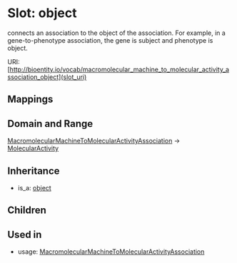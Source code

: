 # Slot: object


connects an association to the object of the association. For example, in a gene-to-phenotype association, the gene is subject and phenotype is object.

URI: [http://bioentity.io/vocab/macromolecular_machine_to_molecular_activity_association_object](slot_uri)
## Mappings

## Domain and Range

[MacromolecularMachineToMolecularActivityAssociation](MacromolecularMachineToMolecularActivityAssociation.md) -> [MolecularActivity](MolecularActivity.md)
## Inheritance

 *  is_a: [object](object.md)
## Children

## Used in

 *  usage: [MacromolecularMachineToMolecularActivityAssociation](MacromolecularMachineToMolecularActivityAssociation.md)
